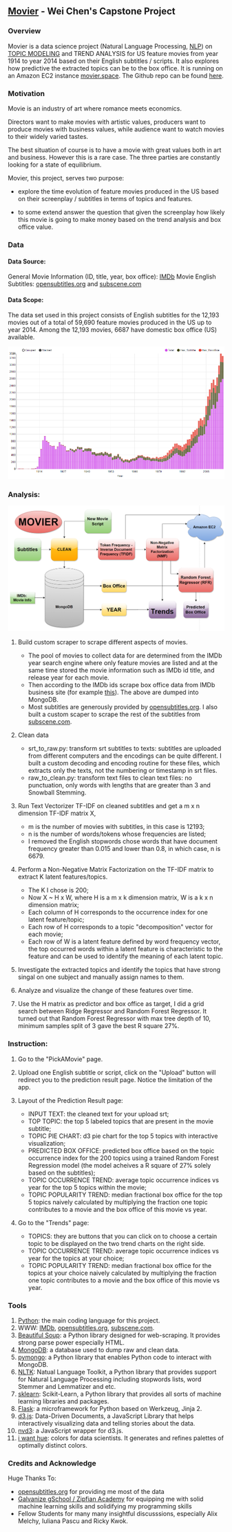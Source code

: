 ## [Movier](movier.space) - Wei Chen's Capstone Project

### Overview

Movier is a data science project (Natural Language Processing, [NLP](en.wikipedia.org/wiki))
on [TOPIC MODELING](en.wikipedia.org/wiki/Topic_model) and TREND ANALYSIS for US feature movies from year 1914 to year 2014 based on their English subtitles / scripts. It also explores how predictive the extracted topics can be to the box office. It is running on an Amazon EC2 instance [movier.space](movier.space). The Github repo can be found [here](github.com/weichen1984/Movier). 

### Motivation

Movie is an industry of art where romance meets economics.

Directors want to make movies with artistic values, producers want to produce movies with business values, while audience want to watch movies to their widely varied tastes.

The best situation of course is to have a movie with great values both in art and business. However this is a rare case. The three parties are constantly looking for a state of equilibrium.

Movier, this project, serves two purpose:

* explore the time evolution of feature movies produced in the US based on their screenplay / subtitles in terms of topics and features.

* to some extend answer the question that given the screenplay how likely this movie is going to make money based on the trend analysis and box office value.


### Data

#### Data Source:

General Movie Information (ID, title, year, box office): [IMDb](imdb.com) 
Movie English Subtitles: [opensubtitles.org](opensubtitles.org) and [subscene.com](subscene.com) 

#### Data Scope:

The data set used in this project consists of English subtitles for the 12,193 movies out of a total of 59,690 feature movies produced in the US up to year 2014. Among the 12,193 movies, 6687 have domestic box office (US) available.

![datascope](app/static/images/datascope.PNG)


### Analysis:

![mindmap](app/static/images/mindmap.PNG)

1. Build custom scraper to scrape different aspects of movies.
    * The pool of movies to collect data for are determined from the IMDb year search engine where only feature movies are listed and at the same time stored the movie information such as IMDb id title, and release year for each movie.
    * Then according to the IMDb ids scrape box office data from IMDb business site (for example [this](http://www.imdb.com/title/tt1563738/business)). The above are dumped into MongoDB.
    * Most subtitles are generously provided by [opensubtitles.org](opensubtitles.org). I also built a custom scaper to scrape the rest of the subtitles from [subscene.com](subscene.com).

2. Clean data
    * srt_to_raw.py: transform srt subtitles to texts: subtitles are uploaded from different computers and the encodings can be quite different. I built a custom decoding and encoding routine for these files, which extracts only the texts, not the numbering or timestamp in srt files.
    * raw_to_clean.py: transform text files to clean text files: no punctuation, only words with lengths that are greater than 3 and Snowball Stemming.
    
3. Run Text Vectorizer TF-IDF on cleaned subtitles and get a m x n dimension TF-IDF matrix X,
    * m is the number of movies with subtitles, in this case is 12193;
    * n is the number of words/tokens whose frequencies are listed;
    * I removed the English stopwords chose words that have document frequency greater than 0.015 and lower than 0.8, in which case, n is 6679.

4. Perform a Non-Negative Matrix Factorization on the TF-IDF matrix to extract K latent features/topics.
    * The K I chose is 200;
    * Now X ~ H x W, where H is a m x k dimension matrix, W is a k x n dimension matrix;
    * Each column of H corresponds to the occurrence index for one latent feature/topic;
    * Each row of H corresponds to a topic "decomposition" vector for each movie;
    * Each row of W is a latent feature defined by word frequency vector, the top occurred words within a latent feature is characteristic to the feature and can be used to identify the meaning of each latent topic.

5. Investigate the extracted topics and identify the topics that have strong singal on one subject and manually assign names to them.

6. Analyze and visualize the change of these features over time.

7. Use the H matrix as predictor and box office as target, I did a grid search between Ridge Regressor and Random Forest Regressor. It turned out that Random Forest Regressor with max tree depth of 10, minimum samples split of 3 gave the best R square 27%.

### Instruction:

1. Go to the "PickAMovie" page.

2. Upload one English subtitle or script, click on the "Upload" button will redirect you to the prediction result page. Notice the limitation of the app.

3. Layout of the Prediction Result page:

    * INPUT TEXT: the cleaned text for your upload srt;
    * TOP TOPIC: the top 5 labeled topics that are present in the movie subtitle;
    * TOPIC PIE CHART: d3 pie chart for the top 5 topics with interactive visualization;
    * PREDICTED BOX OFFICE: predicted box office based on the topic occurrence index for the 200 topics using a trained Random Forest Regression model (the model acheives a R square of 27% solely based on the subtitles);
    * TOPIC OCCURRENCE TREND: average topic occurrence indices vs year for the top 5 topics within the movie;
    * TOPIC POPULARITY TREND: median fractional box office for the top 5 topics naively calculated by multiplying the fraction one topic contributes to a movie and the box office of this movie vs year.

4. Go to the "Trends" page:

    * TOPICS: they are buttons that you can click on to choose a certain topic to be displayed on the two trend charts on the right side.
    * TOPIC OCCURRENCE TREND: average topic occurrence indices vs year for the topics at your choice;
    * TOPIC POPULARITY TREND: median fractional box office for the topics at your choice naively calculated by multiplying the fraction one topic contributes to a movie and the box office of this movie vs year.


### Tools

1. [Python](https://www.python.org/): the main coding language for this project.
2. WWW: [IMDb](http://www.imdb.com/), [opensubtitles.org](http://www.opensubtitles.org/), [subscene.com](http://subscene.com/).
3. [Beautiful Soup](http://www.crummy.com/software/Beautifulsoup/): a Python library designed for web-scraping. It provides strong parse power especially HTML.
4. [MongoDB](http://www.mongodb.org/): a database used to dump raw and clean data.
5. [pymongo](http://api.mongodb.org/python/current/): a Python library that enables Python code to interact with MongoDB.
6. [NLTK](http://www.nltk.org/): Natual Language Toolkit, a Python library that provides support for Natural Language Processing including stopwords lists, word Stemmer and Lemmatizer and etc.
7. [sklearn](http://scikit-learn.org/): Scikit-Learn, a Python library that provides all sorts of machine learning libraries and packages.
8. [Flask](http://flask.pocoo.org/): a microframework for Python based on Werkzeug, Jinja 2.
9. [d3.js](http://d3js.org/): Data-Driven Documents, a JavaScript Library that helps interactively visualizing data and telling stories about the data.
10. [nvd3](http://nvd3.org/): a JavaScript wrapper for d3.js.
11. [i want hue](http://tools.medialab.sciences-po.fr/iwanthue/): colors for data scientists. It generates and refines palettes of optimally distinct colors.

### Credits and Acknowledge

Huge Thanks To:

* [opensubtitles.org](opensubtitles.org) for providing me most of the data
* [Galvanize gSchool / Zipfian Academy](http://www.zipfianacademy.com/) for equipping me with solid machine learning skills and solidifying my programming skills
* Fellow Students for many many insightful discusssions, especially Alix Melchy, Iuliana Pascu and Ricky Kwok.



